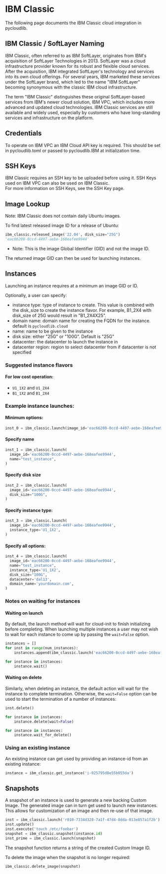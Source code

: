 # IBM Classic

The following page documents the IBM Classic cloud integration in pycloudlib.

## IBM Classic / SoftLayer Naming 

IBM Classic, often referred to as IBM SoftLayer, originates from IBM's acquisition of SoftLayer Technologies in 2013. SoftLayer was a cloud infrastructure provider known for its robust and flexible cloud services. After the acquisition, IBM integrated SoftLayer's technology and services into its own cloud offerings. For several years, IBM marketed these services under the SoftLayer brand, which led to the name "IBM SoftLayer" becoming synonymous with the classic IBM cloud infrastructure.

The term "IBM Classic" distinguishes these original SoftLayer-based services from IBM's newer cloud
solution, IBM VPC, which includes more advanced and updated cloud technologies. 
IBM Classic services are still available and widely used, especially by customers who have
long-standing services and infrastructure on the platform.

## Credentials

To operate on IBM VPC an IBM Cloud API key is required. This should be set in pycloudlib.toml
or passed to pycloudlib.IBM at initialization time.

## SSH Keys

IBM Classic requires an SSH key to be uploaded before using it. SSH Keys used on IBM VPC can also be used on IBM
Classic.  
For more information on SSH Keys, see the SSH Key page.

## Image Lookup

Note: IBM Classic does not contain daily Ubuntu images.

To find latest released image ID for a release of Ubuntu:

```python
ibm_classic.released_image('22.04', disk_size="25G")
'eac66200-0ccd-4497-aebe-168eafee9944'
```
* Note: This is the image Global Identifier (GID) and not the image ID. 

The returned image GID can then be used for launching instances.

## Instances

Launching an instance requires at a minimum an image GID or ID.

Optionally, a user can specify:
- instance type: type of instance to create. This value is
  combined with the disk_size to create the instance flavor. For
  example, B1_2X4 with disk_size of 25G would result in "B1_2X4X25".
- domain name: domain name for creating the FQDN for the instance. default is `pycloudlib.cloud`
- name: name to be given to the instance
- disk size: either "25G" or "100G". Default is "25G"
- datacenter: the datacenter to launch the instance in
- datacenter region: region to select datacenter from if datacenter is not specified

### Suggested instance flavors

#### For low cost operation:
- `U1_1X2` and `U1_2X4` 
- `B1_1X2` and `B1_2X4` 

### Example instance launches:

#### Minimum options:
```python
inst_0 = ibm_classic.launch(image_id='eac66200-0ccd-4497-aebe-168eafee9944')
```

#### Specify name
```python
inst_1 = ibm_classic.launch(
  image_id='eac66200-0ccd-4497-aebe-168eafee9944',
  name="test_instance",
)
```

#### Specify disk size
```python
inst_2 = ibm_classic.launch(
  image_id='eac66200-0ccd-4497-aebe-168eafee9944',
  disk_size="100G",
)
```

#### Specify instance type:
```python
inst_3 = ibm_classic.launch(
  image_id='eac66200-0ccd-4497-aebe-168eafee9944',
  instance_type='U1_1X2',
)
```

#### Specify all options:
```python
inst_4 = ibm_classic.launch(
  image_id='eac66200-0ccd-4497-aebe-168eafee9944',
  name="test_instance",
  instance_type='U1_1X2',
  disk_size="100G",
  datacenter='dal13',
  domain_name='yourdomain.com',
)
```
### Notes on waiting for instances

#### Waiting on launch
By default, the launch method will wait for cloud-init to finish initializing before completing. When launching multiple instances a user may not wish to wait for each instance to come up by passing the `wait=False` option.

```python
instances = []
for inst in range(num_instances):
    instances.append(ibm_classic.launch('eac66200-0ccd-4497-aebe-168eafee9944', wait=False))

for instance in instances:
    instance.wait()
```

#### Waiting on delete
Similarly, when deleting an instance, the default action will wait for the instance to complete termination. Otherwise, the `wait=False` option can be used to start the termination of a number of instances:

```python
inst.delete()

for instance in instances:
    instance.delete(wait=False)

for instance in instances:
    instance.wait_for_delete()
```

### Using an existing instance

An existing instance can get used by providing an instance-id from an existing instance:

```python
instance = ibm_classic.get_instance('i-025795d8e55b055da')
```

## Snapshots

A snapshot of an instance is used to generate a new backing Custom Image. The generated image can in turn get used to launch new instances. This allows for customization of an image and then re-use of that image.

```python
inst = ibm_classic.launch('r010-7334d328-7a1f-47d4-8dda-013e857a1f2b')
inst.update()
inst.execute('touch /etc/foobar')
snapshot = ibm_classic.snapshot(instance.id)
inst_prime = ibm_classic.launch(snapshot)
```

The snapshot function returns a string of the created Custom Image ID.

To delete the image when the snapshot is no longer required:

```python
ibm_classic.delete_image(snapshot)
```

